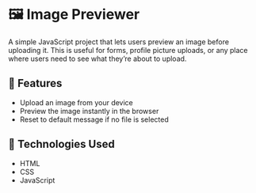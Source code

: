 # 🖼️ Image Previewer

A simple JavaScript project that lets users preview an image before uploading it. This is useful for forms, profile picture uploads, or any place where users need to see what they’re about to upload.

## 📁 Features

- Upload an image from your device
- Preview the image instantly in the browser
- Reset to default message if no file is selected

## 🧰 Technologies Used

- HTML
- CSS
- JavaScript
